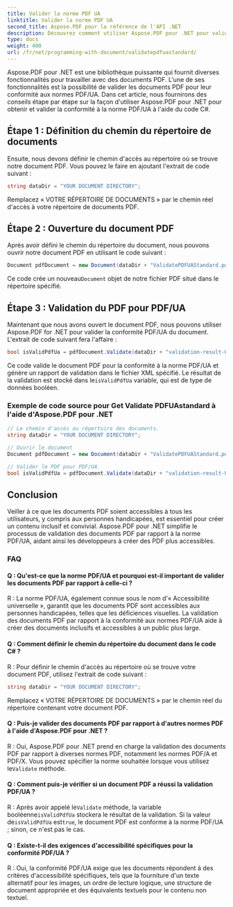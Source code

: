 ```yaml
---
title: Valider la norme PDF UA
linktitle: Valider la norme PDF UA
second_title: Aspose.PDF pour la référence de l'API .NET
description: Découvrez comment utiliser Aspose.PDF pour .NET pour valider la norme PDF/UA à l'aide du code C#. Guide étape par étape.
type: docs
weight: 400
url: /fr/net/programming-with-document/validatepdfuastandard/
---
```

Aspose.PDF pour .NET est une bibliothèque puissante qui fournit diverses fonctionnalités pour travailler avec des documents PDF. L'une de ses fonctionnalités est la possibilité de valider les documents PDF pour leur conformité aux normes PDF/UA. Dans cet article, nous fournirons des conseils étape par étape sur la façon d'utiliser Aspose.PDF pour .NET pour obtenir et valider la conformité à la norme PDF/UA à l'aide du code C#.

## Étape 1 : Définition du chemin du répertoire de documents

Ensuite, nous devons définir le chemin d'accès au répertoire où se trouve notre document PDF. Vous pouvez le faire en ajoutant l'extrait de code suivant :

```csharp
string dataDir = "YOUR DOCUMENT DIRECTORY";
```

Remplacez « VOTRE RÉPERTOIRE DE DOCUMENTS » par le chemin réel d'accès à votre répertoire de documents PDF.

## Étape 2 : Ouverture du document PDF

Après avoir défini le chemin du répertoire du document, nous pouvons ouvrir notre document PDF en utilisant le code suivant :

```csharp
Document pdfDocument = new Document(dataDir + "ValidatePDFUAStandard.pdf");
```

 Ce code crée un nouveau`Document` objet de notre fichier PDF situé dans le répertoire spécifié.

## Étape 3 : Validation du PDF pour PDF/UA

Maintenant que nous avons ouvert le document PDF, nous pouvons utiliser Aspose.PDF for .NET pour valider la conformité PDF/UA du document. L'extrait de code suivant fera l'affaire :

```csharp
bool isValidPdfUa = pdfDocument.Validate(dataDir + "validation-result-UA.xml", PdfFormat.PDF_UA_1);
```

 Ce code valide le document PDF pour la conformité à la norme PDF/UA et génère un rapport de validation dans le fichier XML spécifié. Le résultat de la validation est stocké dans le`isValidPdfUa` variable, qui est de type de données booléen.

### Exemple de code source pour Get Validate PDFUAstandard à l'aide d'Aspose.PDF pour .NET

```csharp
// Le chemin d'accès au répertoire des documents.
string dataDir = "YOUR DOCUMENT DIRECTORY";

// Ouvrir le document
Document pdfDocument = new Document(dataDir + "ValidatePDFUAStandard.pdf");

// Valider le PDF pour PDF/UA
bool isValidPdfUa = pdfDocument.Validate(dataDir + "validation-result-UA.xml", PdfFormat.PDF_UA_1); 
```

## Conclusion

Veiller à ce que les documents PDF soient accessibles à tous les utilisateurs, y compris aux personnes handicapées, est essentiel pour créer un contenu inclusif et convivial. Aspose.PDF pour .NET simplifie le processus de validation des documents PDF par rapport à la norme PDF/UA, aidant ainsi les développeurs à créer des PDF plus accessibles.

### FAQ

#### Q : Qu'est-ce que la norme PDF/UA et pourquoi est-il important de valider les documents PDF par rapport à celle-ci ?

R : La norme PDF/UA, également connue sous le nom d'« Accessibilité universelle », garantit que les documents PDF sont accessibles aux personnes handicapées, telles que les déficiences visuelles. La validation des documents PDF par rapport à la conformité aux normes PDF/UA aide à créer des documents inclusifs et accessibles à un public plus large.

#### Q : Comment définir le chemin du répertoire du document dans le code C# ?

R : Pour définir le chemin d'accès au répertoire où se trouve votre document PDF, utilisez l'extrait de code suivant :

```csharp
string dataDir = "YOUR DOCUMENT DIRECTORY";
```

Remplacez « VOTRE RÉPERTOIRE DE DOCUMENTS » par le chemin réel du répertoire contenant votre document PDF.

#### Q : Puis-je valider des documents PDF par rapport à d'autres normes PDF à l'aide d'Aspose.PDF pour .NET ?

 R : Oui, Aspose.PDF pour .NET prend en charge la validation des documents PDF par rapport à diverses normes PDF, notamment les normes PDF/A et PDF/X. Vous pouvez spécifier la norme souhaitée lorsque vous utilisez le`Validate` méthode.

#### Q : Comment puis-je vérifier si un document PDF a réussi la validation PDF/UA ?

 R : Après avoir appelé le`Validate` méthode, la variable booléenne`isValidPdfUa` stockera le résultat de la validation. Si la valeur de`isValidPdfUa` est`true`, le document PDF est conforme à la norme PDF/UA ; sinon, ce n'est pas le cas.

#### Q : Existe-t-il des exigences d'accessibilité spécifiques pour la conformité PDF/UA ?

R : Oui, la conformité PDF/UA exige que les documents répondent à des critères d'accessibilité spécifiques, tels que la fourniture d'un texte alternatif pour les images, un ordre de lecture logique, une structure de document appropriée et des équivalents textuels pour le contenu non textuel.